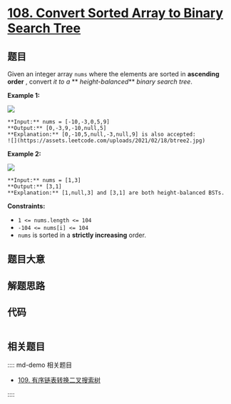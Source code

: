 # [108. Convert Sorted Array to Binary Search Tree](https://leetcode.com/problems/convert-sorted-array-to-binary-search-tree)

## 题目

Given an integer array `nums` where the elements are sorted in **ascending
order** , convert _it to a_ ** _height-balanced_** _binary search tree_.



**Example 1:**

![](https://assets.leetcode.com/uploads/2021/02/18/btree1.jpg)

    
    
    **Input:** nums = [-10,-3,0,5,9]
    **Output:** [0,-3,9,-10,null,5]
    **Explanation:** [0,-10,5,null,-3,null,9] is also accepted:
    ![](https://assets.leetcode.com/uploads/2021/02/18/btree2.jpg)
    

**Example 2:**

![](https://assets.leetcode.com/uploads/2021/02/18/btree.jpg)

    
    
    **Input:** nums = [1,3]
    **Output:** [3,1]
    **Explanation:** [1,null,3] and [3,1] are both height-balanced BSTs.
    



**Constraints:**

  * `1 <= nums.length <= 104`
  * `-104 <= nums[i] <= 104`
  * `nums` is sorted in a **strictly increasing** order.


## 题目大意

## 解题思路

## 代码

```javascript

```

## 相关题目

:::: md-demo 相关题目
- [109. 有序链表转换二叉搜索树](https://leetcode.com/problems/convert-sorted-list-to-binary-search-tree)

::::
